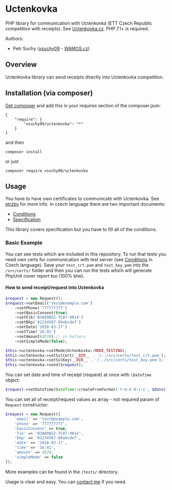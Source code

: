 # Uctenkovka

PHP library for communication with Uctenkovka (ETT Czech Republic competition with receipts). See [Uctenkovka.cz](https://www.uctenkovka.cz/).
PHP 7.1+ is required.

Authors:
 - Petr Suchy ([xsuchy09](mailto:suchy@wamos.cz?subject=GitHub%20-%20Uctenkovka) - [WAMOS.cz](https://www.wamos.cz))

## Overview

Uctenkovka library can send receipts directly into Uctenkovka competition.

## Installation (via composer)

[Get composer](http://getcomposer.org/doc/00-intro.md) and add this in your requires section of the composer.json:

```
{
    "require": {
        "xsuchy09/uctenkovka": "*"
    }
}
```

and then

```
composer install
```

or just
```
composer require xsuchy09/uctenkovka
```

## Usage

You have to have own certificates to communicate with Uctenkovka. See [etrzby](https://www.etrzby.cz/) for more info. In czech language there are two important documents:
- [Conditions](http://www.etrzby.cz/assets/cs/prilohy/Uctenkovka-3rd-party-API_podrobnosti-a-podminky-napojeni.pdf)
- [Specification](http://www.etrzby.cz/assets/cs/prilohy/Uctenkovka-3rd-party-API_technicka-specifikace.PDF)

This library covers specification but you have to fill all of the conditions.  

### Basic Example

You can see tests which are included in this repository. To run that tests you need own certs for communication with test server (see [Conditions](http://www.etrzby.cz/assets/cs/prilohy/Uctenkovka-3rd-party-API_podrobnosti-a-podminky-napojeni.pdf) in Czech language). Save your `test_crt.pem` and `test_key.pem` into the `/src/certs/` folder and then you can run the tests which will generate PhpUnit cover report too (100% btw).

#### How to send receipt/request into Uctenkovka

```php
$request = new Request();
$request->setEmail('test@example.com')
	->setPhone('777777777')
	->setBasicConsent(true)
	->setFik('B3A09B52-7C87-4014')
	->setBkp('01234567-89abcdef')
	->setDate('2018-03-17')
	->setTime('16:41')
	->setAmount(4570) // in hellers
	->setSimpleMode(false);

$this->uctenkovka->setMode(Uctenkovka::MODE_TESTING);
$this->uctenkovka->setSslCert(__DIR__ . '/../src/certs/test_crt.pem');
$this->uctenkovka->setSslKey(__DIR__ . '/../src/certs/test_key.pem');
$this->uctenkovka->send($request);
```

You can set date and time of receipt (request) at once with `\DateTime` object:
```php
$request->setDateTime(DateTime::createFromFormat('Y-m-d H:i:s', $date)); // seconds are optional
```

You can set all of receipt/request values as array - not required param of `Request` constructor:
```php
$request = new Request([
    'email' => 'test@example.com',
    'phone' => '777777777',
    'basicConsent' => true,
    'fik' => 'B3A09B52-7C87-4014',
    'bkp' => '01234567-89abcdef',
    'date' => '2018-03-17',
    'time' => '16:41',
    'amount' => 4570,
    'simpleMode' => false
]);
```

More examples can be found in the `/tests/` directory.

Usage is clear and easy. You can [contact me](mailto:suchy@wamos.cz?subject=GitHub%20-%20Uctenkovka) if you need. 
